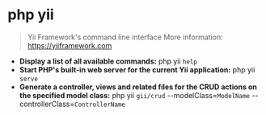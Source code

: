 # php yii
> Yii Framework's command line interface
> More information: <https://yiiframework.com>
- **Display a list of all available commands:**
php yii `help`
- **Start PHP's built-in web server for the current Yii application:**
php yii `serve`
- **Generate a controller, views and related files for the CRUD actions on the specified model class:**
php yii `gii/crud` --modelClass=`ModelName` --controllerClass=`ControllerName`
